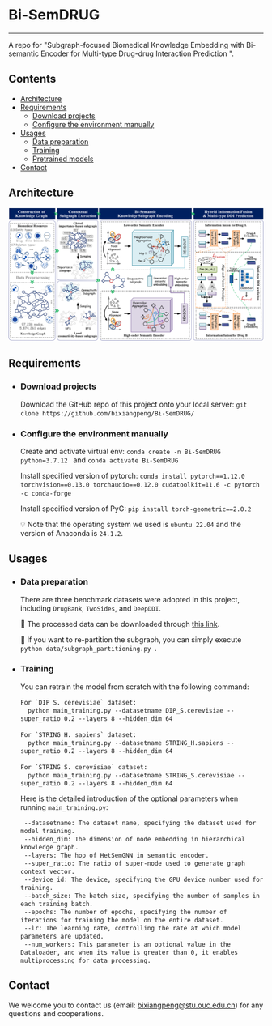 # Bi-SemDRUG
---
A repo for "Subgraph-focused Biomedical Knowledge Embedding with Bi-semantic Encoder for Multi-type Drug-drug Interaction Prediction ".

## Contents

* [Architecture](#Architecture)
* [Requirements](#requirements)
   * [Download projects](#download-projects)
   * [Configure the environment manually](#configure-the-environment-manually)
* [Usages](#usages)
   * [Data preparation](#data-preparation)
   * [Training](#training)
   * [Pretrained models](#pretrained-models)
* [Contact](#contact)

## Architecture
![Bi-SemDRUG architecture](https://github.com/bixiangpeng/Bi-SemDRUG/blob/main/architecture.png)

## Requirements

* ### Download projects

   Download the GitHub repo of this project onto your local server: `git clone https://github.com/bixiangpeng/Bi-SemDRUG/`


* ### Configure the environment manually

   Create and activate virtual env: `conda create -n Bi-SemDRUG python=3.7.12 ` and `conda activate Bi-SemDRUG`
   
   Install specified version of pytorch: `conda install pytorch==1.12.0 torchvision==0.13.0 torchaudio==0.12.0 cudatoolkit=11.6 -c pytorch -c conda-forge`
   
   Install specified version of PyG: `pip install torch-geometric==2.0.2`
   
   :bulb: Note that the operating system we used is `ubuntu 22.04` and the version of Anaconda is `24.1.2`.

  
##  Usages

* ### Data preparation
  There are three benchmark datasets were adopted in this project, including `DrugBank`, `TwoSides`, and `DeepDDI`.

  🌳 The processed data can be downloaded through [this link](https://pan.baidu.com/s/1BAeE5P5mFJSAK02P5f223g?pwd=8aym).
  
  🌳 If you want to re-partition the subgraph, you can simply execute `python data/subgraph_partitioning.py `.


* ### Training
  You can retrain the model from scratch with the following command:
  ```text
  For `DIP S. cerevisiae` dataset:
    python main_training.py --datasetname DIP_S.cerevisiae --super_ratio 0.2 --layers 8 --hidden_dim 64

  For `STRING H. sapiens` dataset:
    python main_training.py --datasetname STRING_H.sapiens --super_ratio 0.2 --layers 8 --hidden_dim 64

  For `STRING S. cerevisiae` dataset:
    python main_training.py --datasetname STRING_S.cerevisiae --super_ratio 0.2 --layers 8 --hidden_dim 64

   ```
  
  Here is the detailed introduction of the optional parameters when running `main_training.py`:
   ```text
    --datasetname: The dataset name, specifying the dataset used for model training.
    --hidden_dim: The dimension of node embedding in hierarchical knowledge graph.
    --layers: The hop of HetSemGNN in semantic encoder.
    --super_ratio: The ratio of super-node used to generate graph context vector.
    --device_id: The device, specifying the GPU device number used for training.
    --batch_size: The batch size, specifying the number of samples in each training batch.
    --epochs: The number of epochs, specifying the number of iterations for training the model on the entire dataset.
    --lr: The learning rate, controlling the rate at which model parameters are updated.
    --num_workers: This parameter is an optional value in the Dataloader, and when its value is greater than 0, it enables multiprocessing for data processing.
   ```

## Contact

We welcome you to contact us (email: bixiangpeng@stu.ouc.edu.cn) for any questions and cooperations.

